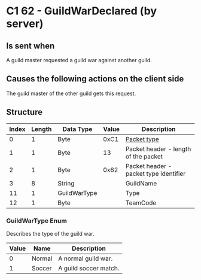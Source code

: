 # C1 62 - GuildWarDeclared (by server)

## Is sent when

A guild master requested a guild war against another guild.

## Causes the following actions on the client side

The guild master of the other guild gets this request.

## Structure

| Index | Length | Data Type | Value | Description |
|-------|--------|-----------|-------|-------------|
| 0 | 1 |   Byte   | 0xC1  | [Packet type](PacketTypes.md) |
| 1 | 1 |    Byte   |   13   | Packet header - length of the packet |
| 2 | 1 |    Byte   | 0x62  | Packet header - packet type identifier |
| 3 | 8 | String |  | GuildName |
| 11 | 1 | GuildWarType |  | Type |
| 12 | 1 | Byte |  | TeamCode |

### GuildWarType Enum

Describes the type of the guild war.

| Value | Name | Description |
|-------|------|-------------|
| 0 | Normal | A normal guild war. |
| 1 | Soccer | A guild soccer match. |